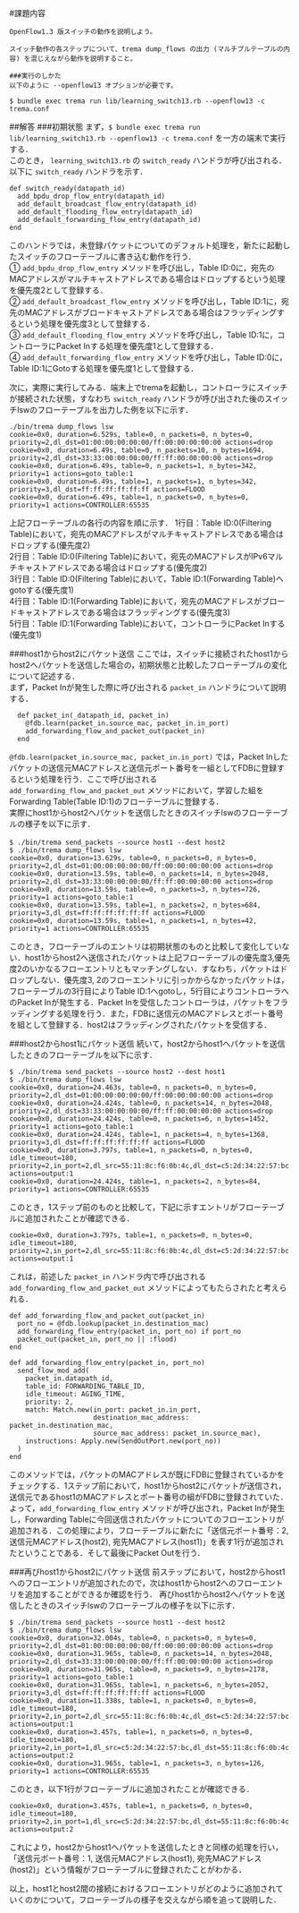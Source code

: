 #課題内容  
```
OpenFlow1.3 版スイッチの動作を説明しよう。

スイッチ動作の各ステップについて、trema dump_flows の出力 (マルチプルテーブルの内容) を混じえながら動作を説明すること。  
  
###実行のしかた  
以下のように --openflow13 オプションが必要です。

$ bundle exec trema run lib/learning_switch13.rb --openflow13 -c trema.conf
```

##解答
###初期状態
まず，```$ bundle exec trema run lib/learning_switch13.rb --openflow13 -c trema.conf``` を一方の端末で実行する．  
このとき， ```learning_switch13.rb``` の ```switch_ready``` ハンドラが呼び出される．以下に ```switch_ready``` ハンドラを示す．
  
```
def switch_ready(datapath_id)
  add_bpdu_drop_flow_entry(datapath_id)
  add_default_broadcast_flow_entry(datapath_id)
  add_default_flooding_flow_entry(datapath_id)
  add_default_forwarding_flow_entry(datapath_id)
end
```  

このハンドラでは，未登録パケットについてのデフォルト処理を，新たに起動したスイッチのフローテーブルに書き込む動作を行う．  
① ```add_bpdu_drop_flow_entry``` メソッドを呼び出し，Table ID:0に，宛先のMACアドレスがマルチキャストアドレスである場合はドロップするという処理を優先度2として登録する．  
② ```add_default_broadcast_flow_entry``` メソッドを呼び出し，Table ID:1に，宛先のMACアドレスがブロードキャストアドレスである場合はフラッディングするという処理を優先度3として登録する．  
③ ```add_default_flooding_flow_entry``` メソッドを呼び出し，Table ID:1に，コントローラにPacket Inする処理を優先度1として登録する．  
④ ```add_default_forwarding_flow_entry``` メソッドを呼び出し，Table ID:0に，Table ID:1にGotoする処理を優先度1として登録する．  

次に，実際に実行してみる．端末上でtremaを起動し，コントローラにスイッチが接続された状態，すなわち ```switch_ready``` ハンドラが呼び出された後のスイッチlswのフローテーブルを出力した例を以下に示す．  
 
```
./bin/trema dump_flows lsw
cookie=0x0, duration=6.529s, table=0, n_packets=0, n_bytes=0, priority=2,dl_dst=01:00:00:00:00:00/ff:00:00:00:00:00 actions=drop
cookie=0x0, duration=6.49s, table=0, n_packets=10, n_bytes=1694, priority=2,dl_dst=33:33:00:00:00:00/ff:ff:00:00:00:00 actions=drop
cookie=0x0, duration=6.49s, table=0, n_packets=1, n_bytes=342, priority=1 actions=goto_table:1
cookie=0x0, duration=6.49s, table=1, n_packets=1, n_bytes=342, priority=3,dl_dst=ff:ff:ff:ff:ff:ff actions=FLOOD
cookie=0x0, duration=6.49s, table=1, n_packets=0, n_bytes=0, priority=1 actions=CONTROLLER:65535
```

上記フローテーブルの各行の内容を順に示す． 
1行目：Table ID:0(Filtering Table)において，宛先のMACアドレスがマルチキャストアドレスである場合はドロップする(優先度2)  
2行目：Table ID:0(Filtering Table)において，宛先のMACアドレスがIPv6マルチキャストアドレスである場合はドロップする(優先度2)  
3行目：Table ID:0(Filtering Table)において，Table ID:1(Forwarding Table)へgotoする(優先度1)  
4行目：Table ID:1(Forwarding Table)において，宛先のMACアドレスがブロードキャストアドレスである場合はフラッディングする(優先度3)  
5行目：Table ID:1(Forwarding Table)において，コントローラにPacket Inする(優先度1)  

###host1からhost2にパケット送信
ここでは，スイッチに接続されたhost1からhost2へパケットを送信した場合の，初期状態と比較したフローテーブルの変化について記述する．  
まず，Packet Inが発生した際に呼び出される ```packet_in``` ハンドラについて説明する．

```
  def packet_in(_datapath_id, packet_in)
    @fdb.learn(packet_in.source_mac, packet_in.in_port)
    add_forwarding_flow_and_packet_out(packet_in)
  end
```

```@fdb.learn(packet_in.source_mac, packet_in.in_port)``` では，Packet Inしたパケットの送信元MACアドレスと送信元ポート番号を一組としてFDBに登録するという処理を行う．ここで呼び出される ```add_forwarding_flow_and_packet_out``` メソッドにおいて，学習した組をForwarding Table(Table ID:1)のフローテーブルに登録する．  
実際にhost1からhost2へパケットを送信したときのスイッチlswのフローテーブルの様子を以下に示す．

```
$ ./bin/trema send_packets --source host1 --dest host2　　
$ ./bin/trema dump_flows lsw
cookie=0x0, duration=13.629s, table=0, n_packets=0, n_bytes=0, priority=2,dl_dst=01:00:00:00:00:00/ff:00:00:00:00:00 actions=drop
cookie=0x0, duration=13.59s, table=0, n_packets=14, n_bytes=2048, priority=2,dl_dst=33:33:00:00:00:00/ff:ff:00:00:00:00 actions=drop
cookie=0x0, duration=13.59s, table=0, n_packets=3, n_bytes=726, priority=1 actions=goto_table:1
cookie=0x0, duration=13.59s, table=1, n_packets=2, n_bytes=684, priority=3,dl_dst=ff:ff:ff:ff:ff:ff actions=FLOOD
cookie=0x0, duration=13.59s, table=1, n_packets=1, n_bytes=42, priority=1 actions=CONTROLLER:65535
```

このとき，フローテーブルのエントリは初期状態のものと比較して変化していない．host1からhost2へ送信されたパケットは上記フローテーブルの優先度3,優先度2のいかなるフローエントリともマッチングしない．すなわち，パケットはドロップしない．優先度3, 2のフローエントリに引っかからなかったパケットは，フローテーブルの3行目によりTable ID:1へgotoし，5行目によりコントローラへのPacket Inが発生する．Packet Inを受信したコントローラは，パケットをフラッディングする処理を行う．また，FDBに送信元のMACアドレスとポート番号を組として登録する．host2はフラッディングされたパケットを受信する．

###host2からhost1にパケット送信
続いて，host2からhost1へパケットを送信したときのフローテーブルを以下に示す．

```
$ ./bin/trema send_packets --source host2 --dest host1
$ ./bin/trema dump_flows lsw
cookie=0x0, duration=24.463s, table=0, n_packets=0, n_bytes=0, priority=2,dl_dst=01:00:00:00:00:00/ff:00:00:00:00:00 actions=drop
cookie=0x0, duration=24.424s, table=0, n_packets=14, n_bytes=2048, priority=2,dl_dst=33:33:00:00:00:00/ff:ff:00:00:00:00 actions=drop
cookie=0x0, duration=24.424s, table=0, n_packets=6, n_bytes=1452, priority=1 actions=goto_table:1
cookie=0x0, duration=24.424s, table=1, n_packets=4, n_bytes=1368, priority=3,dl_dst=ff:ff:ff:ff:ff:ff actions=FLOOD
cookie=0x0, duration=3.797s, table=1, n_packets=0, n_bytes=0, idle_timeout=180, priority=2,in_port=2,dl_src=55:11:8c:f6:0b:4c,dl_dst=c5:2d:34:22:57:bc actions=output:1
cookie=0x0, duration=24.424s, table=1, n_packets=2, n_bytes=84, priority=1 actions=CONTROLLER:65535
```

このとき，1ステップ前のものと比較して，下記に示すエントリがフローテーブルに追加されたことが確認できる．
```
cookie=0x0, duration=3.797s, table=1, n_packets=0, n_bytes=0, idle_timeout=180, priority=2,in_port=2,dl_src=55:11:8c:f6:0b:4c,dl_dst=c5:2d:34:22:57:bc actions=output:1
```

これは，前述した ```packet_in``` ハンドラ内で呼び出される ```add_forwarding_flow_and_packet_out``` メソッドによってもたらされたと考えられる．

```
def add_forwarding_flow_and_packet_out(packet_in)
  port_no = @fdb.lookup(packet_in.destination_mac)
  add_forwarding_flow_entry(packet_in, port_no) if port_no
  packet_out(packet_in, port_no || :flood)
end

def add_forwarding_flow_entry(packet_in, port_no)
  send_flow_mod_add(
    packet_in.datapath_id,
    table_id: FORWARDING_TABLE_ID,
    idle_timeout: AGING_TIME,
    priority: 2,
    match: Match.new(in_port: packet_in.in_port,
                     destination_mac_address: packet_in.destination_mac,
                     source_mac_address: packet_in.source_mac),
    instructions: Apply.new(SendOutPort.new(port_no))
  )
end
```

このメソッドでは，パケットのMACアドレスが既にFDBに登録されているかをチェックする．1ステップ前において，host1からhost2にパケットが送信され，送信元であるhost1のMACアドレスとポート番号の組がFDBに登録されていた．よって，```add_forwarding_flow_entry``` メソッドが呼び出され，Packet Inが発生し，Forwarding Tableに今回送信されたパケットについてのフローエントリが追加される．この処理により，フローテーブルに新たに「送信元ポート番号：2, 送信元MACアドレス(host2), 宛先MACアドレス(host1)」を表す1行が追加されたということである．そして最後にPacket Outを行う．

###再びhost1からhost2にパケット送信
前ステップにおいて，host2からhost1へのフローエントリが追加されたので，次はhost1からhost2へのフローエントリを追加することができるか確認を行う．
再びhost1からhost2へパケットを送信したときのスイッチlswのフローテーブルの様子を以下に示す．

```
$ ./bin/trema send_packets --source host1 --dest host2
$ ./bin/trema dump_flows lsw
cookie=0x0, duration=32.004s, table=0, n_packets=0, n_bytes=0, priority=2,dl_dst=01:00:00:00:00:00/ff:00:00:00:00:00 actions=drop
cookie=0x0, duration=31.965s, table=0, n_packets=14, n_bytes=2048, priority=2,dl_dst=33:33:00:00:00:00/ff:ff:00:00:00:00 actions=drop
cookie=0x0, duration=31.965s, table=0, n_packets=9, n_bytes=2178, priority=1 actions=goto_table:1
cookie=0x0, duration=31.965s, table=1, n_packets=6, n_bytes=2052, priority=3,dl_dst=ff:ff:ff:ff:ff:ff actions=FLOOD
cookie=0x0, duration=11.338s, table=1, n_packets=0, n_bytes=0, idle_timeout=180, priority=2,in_port=2,dl_src=55:11:8c:f6:0b:4c,dl_dst=c5:2d:34:22:57:bc actions=output:1
cookie=0x0, duration=3.457s, table=1, n_packets=0, n_bytes=0, idle_timeout=180, priority=2,in_port=1,dl_src=c5:2d:34:22:57:bc,dl_dst=55:11:8c:f6:0b:4c actions=output:2
cookie=0x0, duration=31.965s, table=1, n_packets=3, n_bytes=126, priority=1 actions=CONTROLLER:65535
```

このとき，以下1行がフローテーブルに追加されたことが確認できる．

```
cookie=0x0, duration=3.457s, table=1, n_packets=0, n_bytes=0, idle_timeout=180, priority=2,in_port=1,dl_src=c5:2d:34:22:57:bc,dl_dst=55:11:8c:f6:0b:4c actions=output:2
```

これにより，host2からhost1へパケットを送信したときと同様の処理を行い，「送信元ポート番号：1, 送信元MACアドレス(host1), 宛先MACアドレス(host2)」という情報がフローテーブルに登録されたことがわかる．  

以上，host1とhost2間の接続におけるフローエントリがどのように追加されていくのかについて，フローテーブルの様子を交えながら順を追って説明した．